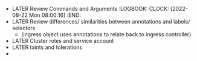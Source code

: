 - LATER Review Commands and Arguments
  :LOGBOOK:
  CLOCK: [2022-08-22 Mon 08:00:16]
  :END:
- LATER Review differences/ similarities between annotations and labels/ selectors
	- (ingress object uses annotations to relate back to ingress controller)
- LATER Cluster roles and service account
- LATER taints and tolerations
-